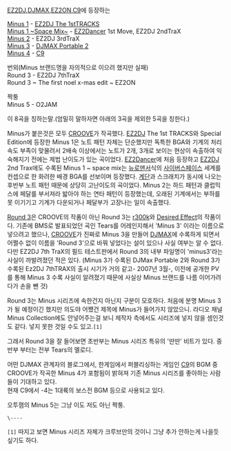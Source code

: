 [EZ2DJ](EZ2DJ.md),[DJMAX](DJMAX.md),[EZ2ON](EZ2ON.md),[C9](C9.md)에
등장하는

[Minus 1](Minus%201.md) \- [EZ2DJ The 1stTRACKS](EZ2DJ%20The%201st%20TRACKS.md)  
[Minus 1 ~Space Mix~](Minus%201%20%7ESpace%20Mix%7E.md) \-
[EZ2Dancer](EZ2Dancer.md) 1st Move, EZ2DJ 2ndTraX  
[Minus 2](Minus%202.md) \- EZ2DJ 3rdTraX  
[Minus 3](Minus%203.md) \- [DJMAX Portable 2](DJMAX%20Portable%202.md)  
[Minus 4](Minus%204.md) \- [C9](C9.md)

번외(Minus 브랜드명을 자의적으로 이으려 했지만 실패)  
Round 3 - EZ2DJ 7thTraX  
Round 3 ~ The first noel x-mas edit ~ EZ2ON

짝퉁  
Minus 5 - O2JAM

이 8곡을 칭하는말.(엄밀히 말하자면 아래의 3곡을 제외한 5곡을 칭한다.)  

Minus가 붙은것은 모두 [CROOVE](CROOVE.md)가 작곡했다. [EZ2DJ](EZ2DJ.md) The 1st
TRACKS와 Special Edition에 등장한 Minus 1은 노트 패턴 자체는 단순했지만 독특한 BGA와 기계의 처리 속도 부족이
맞물려서 2배속 이상에서는 노트가 2개, 3개로 보이는 현상이 속출하여 익숙해지기 전에는 제법 난이도가 있는 곡이었다.
[EZ2Dancer](EZ2Dancer.md)에 처음 등장하고 [EZ2DJ](EZ2DJ.md) 2nd Trax에도 수록된
Minus 1 ~ space mix는 [뉴로맨서](%EB%89%B4%EB%A1%9C%EB%A7%A8%EC%84%9C.md)식의 [사이버스페이스](%EC%82%AC%EC%9D%B4%EB%B2%84%EC%8A%A4%ED%8E%98%EC%9D%B4%EC%8A%A4.md)
세계를 컨셉으로 한 화려한 배경 BGA를 선보이며 등장했다. [계단](%EA%B3%84%EB%8B%A8.md)과 스크래치가 동시에
나오는 후반부 노트 패턴 때문에 상당히 고난이도의 곡이었다. Minus 2는 하드 패턴과 클럽믹스에 페달를 부서져라 밟아야 하는 연타 패턴이
등장했는데, 오래된 기계에서는 부하를 못 이기기고 기계가 다운되거나 페달부가 고장나는 일이 속출했다.

[Round 3](Round%203.md)은 CROOVE의 작품이 아닌 Round 3는 [r300k](r300k.md)와
[Desired Effect](Desired%20Effect.md)의 작품이다. 기존에 BMS로 발표되었던 곡인 Tears를
어레인지해서 'Minus 3' 이라는 이름으로 넣으려고 했으나, [CROOVE](CROOVE.md)가 진짜로 Minus 3을 만들어
[DJMAX](DJMAX.md)에 수록하게 되면서 어쩔수 없이 이름을 'Round 3'으로 바꿔 넣었다는 설이 있으나 사실 여부는 알
수 없다. 다만 EZ2DJ 7th TraX의 필드 테스트판에서 Round 3의 내부 파일명이 'minus3'라는 사실이 까발려졌던 적은
있다. (Minus 3가 수록된 DJMax Portable 2와 Round 3가 수록된 Ez2DJ 7thTRAX의 출시 시기가 거의 같고-
2007년 3월-, 이전에 공개한 PV를 통해 Minus 3 수록 사실이 알려졌기 때문에 사실상 Minus 브랜드를 나름 이어가려다가 손을
뺀 것)

Round 3는 Minus 시리즈에 속한건지 아닌지 구분이 모호하다. 처음에 분명 Minus 3가 될 예정이긴 했지만 의도야 어쨌건 제목에
Minus가 들어가지 않았으니. 라디오 채널 Minus Collection에도 안넣어주는걸 보니 제작자 측에서도 시리즈에 넣지 않을 셈인것도
같다. 넣지 못한 것일 수도 있고.`[1]`

그래서 Round 3을 잘 들어보면 초반부는 Minus 시리즈 특유의 '딴딴' 비트가 있다. 중반부 부터는 전부 Tears의 멜로디.  

어떤 DJMAX 관계자의 블로그에서, 한게임에서 퍼블리싱하는 게임인 [C9](C9.md)의 BGM 중 CROOVE가 작곡한 Minus
4가 포함됨이 밝혀져 기존 Minus 시리즈를 좋아하는 사람들이 기대하고 있다.  
현재 C9에서 -4는 1대륙의 보스전 BGM 등으로 사용되고 있다.

오투잼의 Minus 5는 그냥 이도 저도 아닌 짝퉁.  

`\----`

`[1]` 따지고 보면 Minus 시리즈 자체가 크루브만의 것이니 그냥 추가 안하는게 나을듯 싶기도 하다.

